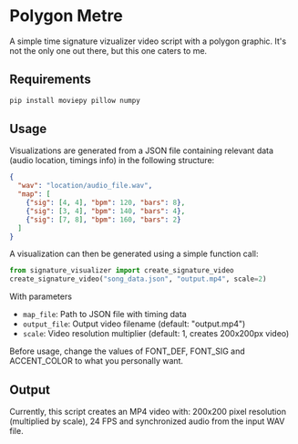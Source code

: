 # Polygon Metre
A simple time signature vizualizer video script with a polygon graphic. It's not the only one out there, but this one caters to me.

## Requirements
```sh
pip install moviepy pillow numpy
```

## Usage
Visualizations are generated from a JSON file containing relevant data (audio location, timings info) in the following structure:

```json
{
  "wav": "location/audio_file.wav",
  "map": [
    {"sig": [4, 4], "bpm": 120, "bars": 8},
    {"sig": [3, 4], "bpm": 140, "bars": 4},
    {"sig": [7, 8], "bpm": 160, "bars": 2}
  ]
}
```

A visualization can then be generated using a simple function call:
```py
from signature_visualizer import create_signature_video
create_signature_video("song_data.json", "output.mp4", scale=2)
```
With parameters
- `map_file`: Path to JSON file with timing data
- `output_file`: Output video filename (default: "output.mp4")
- `scale`: Video resolution multiplier (default: 1, creates 200x200px video)

Before usage, change the values of FONT_DEF, FONT_SIG and ACCENT_COLOR to what you personally want.

## Output
Currently, this script creates an MP4 video with:
200x200 pixel resolution (multiplied by scale), 24 FPS and synchronized audio from the input WAV file.